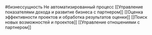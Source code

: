 #бизнессущность 
Не автоматизированный процесс
[[Управление показателями дохода и развитие бизнеса с партнером]]
[[Оценка эффективности проектов и обработка результатов оценки]]
[[Поиск новых возможностей и проектов]] 
[[Управление отношениями с партнером]]
